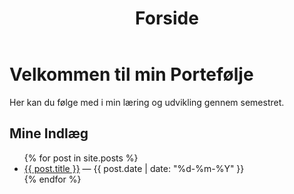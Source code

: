 ﻿---
layout: default
title: Forside
---

# Velkommen til min Portefølje
Her kan du følge med i min læring og udvikling gennem semestret.

## Mine Indlæg
<ul>
  {% for post in site.posts %}
    <li>
      <a href="{{ post.url | relative_url }}">{{ post.title }}</a>
      <span>— {{ post.date | date: "%d-%m-%Y" }}</span>
    </li>
  {% endfor %}
</ul>